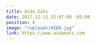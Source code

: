 ```yaml
---
title: Aida Eats
date: 2017-12-11 15:07:00 -05:00
position: 6
image: "/uploads/AIDA.jpg"
link: https://www.aidaeats.com
---
```



